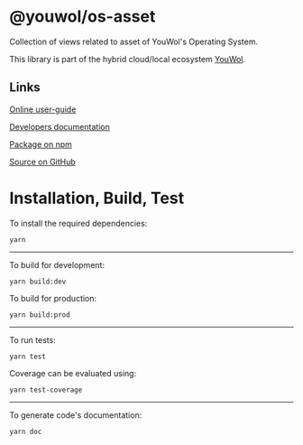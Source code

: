 # @youwol/os-asset

Collection of views related to asset of YouWol's Operating System.

This library is part of the hybrid cloud/local ecosystem
[YouWol](https://platform.youwol.com/applications/@youwol/platform/latest).

## Links

[Online user-guide](https://l.youwol.com/doc/@youwol/os-asset)

[Developers documentation](https://platform.youwol.com/applications/@youwol/cdn-explorer/latest?package=@youwol/os-asset)

[Package on npm](https://www.npmjs.com/package/@youwol/os-asset)

[Source on GitHub](https://github.com/youwol/os-asset)

# Installation, Build, Test

To install the required dependencies:

```shell
yarn
```

---

To build for development:

```shell
yarn build:dev
```

To build for production:

```shell
yarn build:prod
```

---

To run tests:

```shell
yarn test
```

Coverage can be evaluated using:

```shell
yarn test-coverage
```

---

To generate code's documentation:

```shell
yarn doc
```
